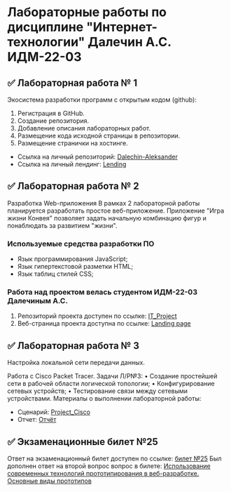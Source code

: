 # Лабораторные работы по дисциплине "Интернет-технологии" Далечин А.С. ИДМ-22-03

## ✅ Лабораторная работа № 1

Экосистема разработки программ с открытым кодом (github): 
1. Регистрация в GitHub.
2. Создание репозитория.
3. Добавление описания лабораторных работ.
4. Размещение кода исходной страницы в репозитории.
5. Размещение странички на хостинге.

* Ссылка на личный репозиторий: [Dalechin-Aleksander](https://github.com/Alexultrax/Dalechin-Aleksander)
* Ссылка на личный лендинг: [Lending](https://alexultrax.github.io/Dalechin-Aleksander/)

## ✅ Лабораторная работа № 2
Разработка Web-приложения
В рамках 2 лабораторной работы планируется разработать простое веб-приложение.
Приложение "Игра жизни Конвея" позволяет задать начальную комбинацию фигур и понаблюдать за развитием "жизни".

### Используемые средства разработки ПО

   + Язык программирования JavaScript;
   + Язык гипертекстовой разметки HTML;
   + Язык таблиц стилей CSS;

### Работа над проектом велась студентом ИДМ-22-03 Далечиным А.С.
1. Репозиторий проекта доступен по ссылке: [IT_Project](https://github.com/Alexultrax/Dalechin-lab2)
2. Веб-страница проекта доступна по ссылке: [Landing page](https://alexultrax.github.io/Dalechin-lab2/)

## ✅ Лабораторная работа № 3
Настройка локальной сети передачи данных.

Работа с Сisco Packet Tracer.
Задачи Л/Р№3: 
• Создание простейшей сети в рабочей области логической топологии;
• Конфигурирование сетевых устройств;
• Тестирование связи между сетевыми устройствами.
Материалы о выполнении лабораторной работы:
* Сценарий: [Project_Cisco](https://github.com/Alexultrax/Dalechin-lab2/blob/main/Далечин_ЛР№3.pkt)
* Отчет: [Отчёт](https://github.com/Alexultrax/Dalechin-lab2/blob/main/Далечин_ЛР№3.pdf)

## ✅ Экзаменационные билет №25

Ответ на экзаменационный билет доступен по ссылке:
[билет №25](https://github.com/stankin/inet-2022/wiki/exam25)
Был дополнен ответ на второй вопрос вопрос в билете: [Использование современных технологий прототипирования в веб-разработке. Основные виды прототипов](https://github.com/stankin/inet-2022/wiki/exam25/_compare/956a11a2a64f1c747350304251a8e35f6ef8a385...d9b57d5bd25e7509b0edbfc768b80015f289a04d)

